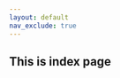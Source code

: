 ```yaml
---
layout: default
nav_exclude: true
---
```


## This is index page
<!--



[About](about.html)
[Process](process.html)
[Spring 22 Results](results.html)
[Spring 23 Plan](plan2023.html)
[News](news.html)
[FAQ](faq.html)
[Contact](contact.html)

-->